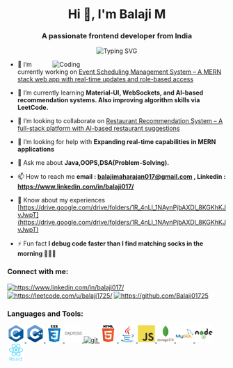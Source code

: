 <h1 align="center">Hi 👋, I'm Balaji M</h1>
<h3 align="center">A passionate frontend developer from India</h3>
<p align="center">
  <img src="https://readme-typing-svg.herokuapp.com?font=Fira+Code&size=28&pause=1000&color=00BFFF&center=true&vCenter=true&width=800&lines=Hi+%F0%9F%91%8B%2C+I'm+Balaji+M.;Fullstack+Web+Developer+from+India;Always+learning+something+new!;MERN+Stack+%7C+Problem+Solver+%7C+Tech+Enthusiast" alt="Typing SVG" />
</p>
<img align="right" alt="Coding" width="400" src="https://t4.ftcdn.net/jpg/12/13/51/03/240_F_1213510397_oPBpEfHSPfL7YAXXcxu4dvUg8eInZqL5.jpg" />

- 🔭 I’m currently working on [Event Scheduling Management System – A MERN stack web app with real-time updates and role-based access](https://github.com/Balaji01725/Event_Management)

- 🌱 I’m currently learning **Material-UI, WebSockets, and AI-based recommendation systems. Also improving algorithm skills via LeetCode.**

- 👯 I’m looking to collaborate on [Restaurant Recommendation System – A full-stack platform with AI-based restaurant suggestions](https://github.com/Balaji01725/Restautants_Recommentation)

- 🤝 I’m looking for help with **Expanding real-time capabilities in MERN applications**

- 💬 Ask me about **Java,OOPS,DSA(Problem-Solving).**

- 📫 How to reach me **email : balajimaharajan017@gmail.com , Linkedin : https://www.linkedin.com/in/balaji017/**

- 📄 Know about my experiences [https://drive.google.com/drive/folders/1R_4nLl_1NAynPjbAXDl_8KGKhKJvJwpT](https://drive.google.com/drive/folders/1R_4nLl_1NAynPjbAXDl_8KGKhKJvJwpT)

- ⚡ Fun fact **I debug code faster than I find matching socks in the morning 🧦👨‍💻**

<h3 align="left">Connect with me:</h3>
<p align="left">
<a href="https://linkedin.com/in/https://www.linkedin.com/in/balaji017/" target="blank"><img align="center" src="https://raw.githubusercontent.com/rahuldkjain/github-profile-readme-generator/master/src/images/icons/Social/linked-in-alt.svg" alt="https://www.linkedin.com/in/balaji017/" height="30" width="40" /></a>
<a href="https://www.leetcode.com/https://leetcode.com/u/balaji1725/" target="blank"><img align="center" src="https://raw.githubusercontent.com/rahuldkjain/github-profile-readme-generator/master/src/images/icons/Social/leet-code.svg" alt="https://leetcode.com/u/balaji1725/" height="30" width="40" /></a>
<a href="https://www.github.com/http://github.com/u/Balaji01725" target="blank"><img align="center" src="https://raw.githubusercontent.com/rahuldkjain/github-profile-readme-generator/master/src/images/icons/Social/github.svg" alt="https://github.com/Balaji01725" height="30" width="40" /></a>
</p>

<h3 align="left">Languages and Tools:</h3>
<p align="left"> <a href="https://www.cprogramming.com/" target="_blank" rel="noreferrer"> <img src="https://raw.githubusercontent.com/devicons/devicon/master/icons/c/c-original.svg" alt="c" width="40" height="40"/> </a> <a href="https://www.w3schools.com/cpp/" target="_blank" rel="noreferrer"> <img src="https://raw.githubusercontent.com/devicons/devicon/master/icons/cplusplus/cplusplus-original.svg" alt="cplusplus" width="40" height="40"/> </a> <a href="https://www.w3schools.com/css/" target="_blank" rel="noreferrer"> <img src="https://raw.githubusercontent.com/devicons/devicon/master/icons/css3/css3-original-wordmark.svg" alt="css3" width="40" height="40"/> </a> <a href="https://expressjs.com" target="_blank" rel="noreferrer"> <img src="https://raw.githubusercontent.com/devicons/devicon/master/icons/express/express-original-wordmark.svg" alt="express" width="40" height="40"/> </a> <a href="https://git-scm.com/" target="_blank" rel="noreferrer"> <img src="https://www.vectorlogo.zone/logos/git-scm/git-scm-icon.svg" alt="git" width="40" height="40"/> </a> <a href="https://www.w3.org/html/" target="_blank" rel="noreferrer"> <img src="https://raw.githubusercontent.com/devicons/devicon/master/icons/html5/html5-original-wordmark.svg" alt="html5" width="40" height="40"/> </a> <a href="https://www.java.com" target="_blank" rel="noreferrer"> <img src="https://raw.githubusercontent.com/devicons/devicon/master/icons/java/java-original.svg" alt="java" width="40" height="40"/> </a> <a href="https://developer.mozilla.org/en-US/docs/Web/JavaScript" target="_blank" rel="noreferrer"> <img src="https://raw.githubusercontent.com/devicons/devicon/master/icons/javascript/javascript-original.svg" alt="javascript" width="40" height="40"/> </a> <a href="https://www.mongodb.com/" target="_blank" rel="noreferrer"> <img src="https://raw.githubusercontent.com/devicons/devicon/master/icons/mongodb/mongodb-original-wordmark.svg" alt="mongodb" width="40" height="40"/> </a> <a href="https://www.mysql.com/" target="_blank" rel="noreferrer"> <img src="https://raw.githubusercontent.com/devicons/devicon/master/icons/mysql/mysql-original-wordmark.svg" alt="mysql" width="40" height="40"/> </a> <a href="https://nodejs.org" target="_blank" rel="noreferrer"> <img src="https://raw.githubusercontent.com/devicons/devicon/master/icons/nodejs/nodejs-original-wordmark.svg" alt="nodejs" width="40" height="40"/> </a> <a href="https://reactjs.org/" target="_blank" rel="noreferrer"> <img src="https://raw.githubusercontent.com/devicons/devicon/master/icons/react/react-original-wordmark.svg" alt="react" width="40" height="40"/> </a> </p>
